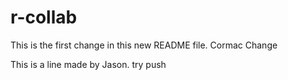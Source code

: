 # r-collab

This is the first change in this new README file. 
Cormac Change

This is a line made by Jason.
try push